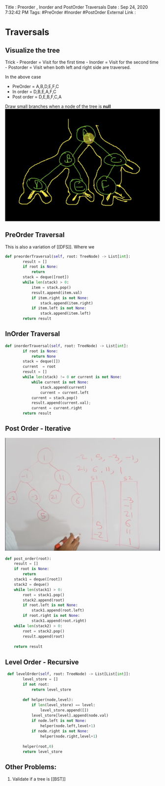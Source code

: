  

Title : Preorder , Inorder and PostOrder Traversals
Date : Sep 24, 2020 7:32:42 PM
Tags:  #PreOrder #Inorder #PostOrder
External Link : 
 
# Traversals

## Visualize the tree

Trick 
        - Preorder = Visit for the first time
        - Inorder = Visit for the second time
        - Postorder = Visit when both left and right side are traversed.


In the above case 
* PreOrder  = A,B,D,E,F,C
* In order = D,B,E,A,F,C
* Post order  = D,E,B,F,C,A


Draw small branches when a node of the tree  is **null** 
![](../../Images/traversal2020-09-25-14-21-20.png)




## PreOrder Traversal

This is also a variation of [[DFS]]. Where we 

```python
def preorderTraversal(self, root: TreeNode) -> List[int]:
        result = []
        if root is None:
            return
        stack = deque([root])
        while len(stack) > 0:
            item = stack.pop()
            result.append(item.val)
            if item.right is not None:
                stack.append(item.right)
            if item.left is not None:
                stack.append(item.left)
        return result

```

## InOrder Traversal

```python
def inorderTraversal(self, root: TreeNode) -> List[int]:
        if root is None:
            return None
        stack = deque([])
        current  = root
        result = []
        while len(stack) != 0 or current is not None:
            while current is not None:
                stack.append(current)
                current = current.left
            current = stack.pop()
            result.append(current.val);
            current = current.right
        return result

```

## Post Order - Iterative

![](../../Images/PostOrder_2020-09-24-19-34-04.png)


```python
def post_order(root):
    result = []
    if root is None:
        return
    stack1 = deque([root])
    stack2 = deque()
    while len(stack1) > 0:
        root = stack1.pop()
        stack2.append(root)
        if root.left is not None:
            stack1.append(root.left)
        if root.right is not None:
            stack1.append(root.right)
    while len(stack2) > 0:
        root = stack2.pop()
        result.append(root)

    return result

```

## Level Order - Recursive

```python
 def levelOrder(self, root: TreeNode) -> List[List[int]]:
        level_store = []
        if not root:
            return level_store
       
        def helper(node,level):
            if len(level_store) == level:
                level_store.append([])
            level_store[level].append(node.val)
            if node.left is not None:
                helper(node.left,level+1)
            if node.right is not None:
                helper(node.right,level+1)
        
        helper(root,0)
        return level_store

```

## Other Problems:
1. Validate if a tree is [[BST]]